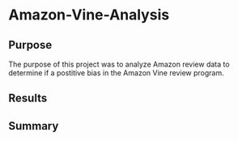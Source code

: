 # Amazon-Vine-Analysis

## Purpose

The purpose of this project was to analyze Amazon review data to determine if a postitive bias in the Amazon Vine review program.

## Results

## Summary
